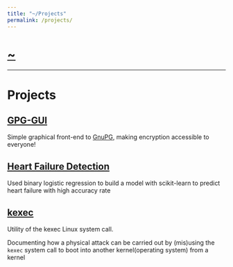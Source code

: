 ```yaml
---
title: "~/Projects"
permalink: /projects/
---
```


# [~](../README.md)

---

# Projects

## [GPG-GUI](https://elvindsouza.github.io/GPG-GUI/)

Simple graphical front-end to [GnuPG](gnupg.md), making encryption accessible to everyone!

## [Heart Failure Detection](https://github.com/elvindsouza/assorted/tree/master/heart-failure-detection)

Used binary logistic regression to build a model with scikit-learn to predict heart failure with high accuracy rate

## [kexec](kexec.md)

Utility of the kexec Linux system call.

Documenting how a physical attack can be carried out by (mis)using the `kexec` system call to boot into another kernel(operating system) from a kernel
